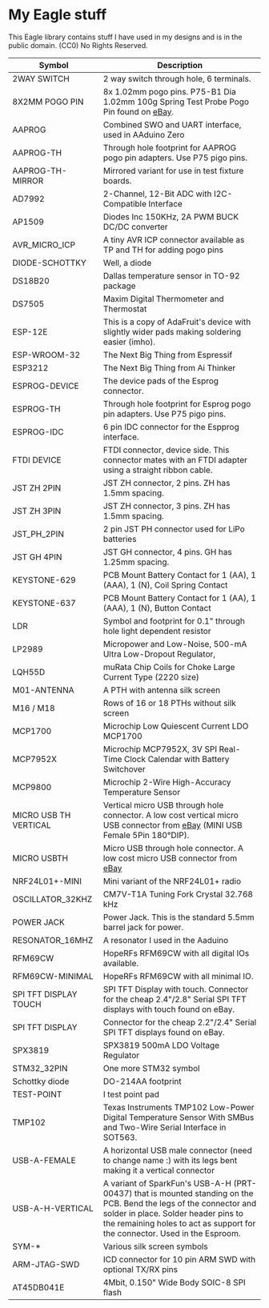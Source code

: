 # My Eagle stuff

This Eagle library contains stuff I have used in my designs and is in the public domain. (CC0) No Rights Reserved.
	
| Symbol   | Description |
|----------|---------------|
| 2WAY SWITCH | 2 way switch through hole, 6 terminals. |
| 8X2MM POGO PIN | 8x 1.02mm pogo pins. P75-B1 Dia 1.02mm 100g Spring Test Probe Pogo Pin found on [eBay](http://www.ebay.com/itm/100-Pieces-P75-B1-Dia-1-02mm-100g-). |
| AAPROG | Combined SWO and UART interface, used in AAduino Zero |
| AAPROG-TH | Through hole footprint for AAPROG pogo pin adapters. Use P75 pigo pins. |
| AAPROG-TH-MIRROR | Mirrored variant for use in test fixture boards. |
| AD7992 | 2-Channel, 12-Bit ADC with I2C-Compatible Interface |
| AP1509 | Diodes Inc 150KHz, 2A PWM BUCK DC/DC converter |
| AVR_MICRO_ICP | A tiny AVR ICP connector available as TP and TH for adding pogo pins |
| DIODE-SCHOTTKY | Well, a diode |
| DS18B20 | Dallas temperature sensor in TO-92 package |
| DS7505 | Maxim Digital Thermometer and Thermostat |
| ESP-12E | This is a copy of AdaFruit's device with slightly wider pads making soldering easier (imho).
| ESP-WROOM-32 | The Next Big Thing from Espressif |
| ESP3212 | The Next Big Thing from Ai Thinker |
| ESPROG-DEVICE | The device pads of the Esprog connector. |
| ESPROG-TH | Through hole footprint for Esprog pogo pin adapters. Use P75 pigo pins. |
| ESPROG-IDC | 6 pin IDC connector for the Espprog interface. |
| FTDI DEVICE | FTDI connector, device side. This connector mates with an FTDI adapter using a straight ribbon cable. |
| JST ZH 2PIN | JST ZH connector, 2 pins. ZH has 1.5mm spacing. |
| JST ZH 3PIN | JST ZH connector, 3 pins. ZH has 1.5mm spacing. |
| JST_PH_2PIN | 2 pin JST PH connector used for LiPo batteries |
| JST GH 4PIN | JST GH connector, 4 pins. GH has 1.25mm spacing. |
| KEYSTONE-629 | PCB Mount Battery Contact for 1 (AA), 1 (AAA), 1 (N), Coil Spring Contact |
| KEYSTONE-637 | PCB Mount Battery Contact for 1 (AA), 1 (AAA), 1 (N), Button Contact |
| LDR | Symbol and footprint for 0.1" through hole light dependent resistor |
| LP2989 | Micropower and Low-Noise, 500-mA Ultra Low-Dropout Regulator, |
| LQH55D | muRata Chip Coils for Choke Large Current Type (2220 size) |
| M01-ANTENNA | A PTH with antenna silk screen |
| M16 / M18 | Rows of 16 or 18 PTHs without silk screen |
| MCP1700 | Microchip Low Quiescent Current LDO MCP1700 |
| MCP7952X | Microchip MCP7952X, 3V SPI Real-Time Clock Calendar with Battery Switchover |
| MCP9800 | Microchip 2-Wire High-Accuracy Temperature Sensor |
| MICRO USB TH VERTICAL | Vertical micro USB through hole connector. A low cost vertical micro USB connector from [eBay](http://www.ebay.com/itm/181392933768) (MINI USB Female 5Pin 180°DIP). |
| MICRO USBTH | Micro USB through hole connector. A low cost micro USB connector from [eBay](http://www.ebay.com/itm/171309997171) |
| NRF24L01+-MINI | Mini variant of the NRF24L01+ radio |
| OSCILLATOR_32KHZ | CM7V-T1A Tuning Fork Crystal 32.768 kHz |
| POWER JACK | Power Jack. This is the standard 5.5mm barrel jack for power. |
| RESONATOR_16MHZ | A resonator I used in the Aaduino |
| RFM69CW | HopeRFs RFM69CW with all digital IOs available. |
| RFM69CW-MINIMAL | HopeRFs RFM69CW with all minimal IO. |
| SPI TFT DISPLAY TOUCH | SPI TFT Display with touch. Connector for the cheap 2.4"/2.8" Serial SPI TFT displays with touch found on eBay. |
| SPI TFT DISPLAY | Connector for the cheap 2.2"/2.4" Serial SPI TFT displays found on eBay. |
| SPX3819 | SPX3819 500mA LDO Voltage Regulator |
| STM32_32PIN | One more STM32 symbol |
| Schottky diode | DO-214AA footprint |
| TEST-POINT | I test point pad |
| TMP102 | Texas Instruments TMP102 Low-Power Digital Temperature Sensor With SMBus and Two-Wire Serial Interface in SOT563. |
| USB-A-FEMALE | A horizontal USB male connector (need to change name :) with its legs bent making it a vertical connector |
| USB-A-H-VERTICAL | A variant of SparkFun's USB-A-H (PRT-00437) that is mounted standing on the PCB. Bend the legs of the connector and solder in place. Solder header pins to the remaining holes to act as support for the connector. Used in the Esproom. |
| SYM-* | Various silk screen symbols |
| ARM-JTAG-SWD | ICD connector for 10 pin ARM SWD with optional TX/RX pins |
| AT45DB041E | 4Mbit, 0.150" Wide Body SOIC-8 SPI flash |
